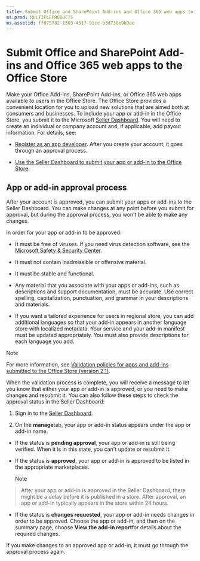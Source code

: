 ```yaml
---
title: Submit Office and SharePoint Add-ins and Office 365 web apps to the Office Store
ms.prod: MULTIPLEPRODUCTS
ms.assetid: ff075782-1303-4517-91cc-b3d730e9b9ae
---
```



# Submit Office and SharePoint Add-ins and Office 365 web apps to the Office Store
Make your Office Add-ins, SharePoint Add-ins, or Office 365 web apps available to users in the Office Store. 
The Office Store provides a convenient location for you to upload new solutions that are aimed both at consumers and businesses. To include your app or add-in in the Office Store, you submit it to the Microsoft  [Seller Dashboard](https://sellerdashboard.microsoft.com/Application/Summary). You will need to create an individual or company account and, if applicable, add payout information. For details, see: 
  
    
    


-  [Register as an app developer](https://dev.windows.com/en-us/programs/join). After you create your account, it goes through an approval process. 
    
  
-  [Use the Seller Dashboard to submit your app or add-in to the Office Store](use-the-seller-dashboard-to-submit-office-and-sharepoint-add-ins-and-office-365.md). 
    
  


  
    
    


## App or add-in approval process
<a name="bk_approval"> </a>

After your account is approved, you can submit your apps or add-ins to the Seller Dashboard. You can make changes at any point before you submit for approval, but during the approval process, you won't be able to make any changes. 
  
    
    
In order for your app or add-in to be approved: 
  
    
    

- It must be free of viruses. If you need virus detection software, see the  [Microsoft Safety &amp; Security Center](http://go.microsoft.com/fwlink/?LinkId=248711). 
    
  
- It must not contain inadmissible or offensive material. 
    
  
- It must be stable and functional. 
    
  
- Any material that you associate with your apps or add-ins, such as descriptions and support documentation, must be accurate. Use correct spelling, capitalization, punctuation, and grammar in your descriptions and materials. 
    
  
- If you want a tailored experience for users in regional store, you can add additional languages so that your add-in appears in another language store with localized metadata. Your service and your add-in manifest must be updated appropriately. You must also provide descriptions for each language you add. 
    
  

> [!NOTE]  
> For more information, see  [Validation policies for apps and add-ins submitted to the Office Store (version 2.1)](validation-policies-for-apps-and-add-ins-submitted-to-the-office-store-version-2.md). 
  
    
    

When the validation process is complete, you will receive a message to let you know that either your app or add-in is approved, or you need to make changes and resubmit it. You can also follow these steps to check the approval status in the Seller Dashboard: 
  
    
    

1. Sign in to the  [Seller Dashboard](http://go.microsoft.com/fwlink/?LinkId=248605). 
    
  
2. On the **manage**tab, your app or add-in status appears under the app or add-in name.
    
  - If the status is **pending approval**, your app or add-in is still being verified. When it is in this state, you can't update or resubmit it. 
    
  
  - If the status is **approved**, your app or add-in is approved to be listed in the appropriate marketplaces. 
    
    > [!NOTE]  
> After your app or add-in is approved in the Seller Dashboard, there might be a delay before it is published in a store. After approval, an app or add-in typically appears in the store within 24 hours. 
  - If the status is **changes requested**, your app or add-in needs changes in order to be approved. Choose the app or add-in, and then on the summary page, choose **View the add-in report**for details about the required changes.
    
  
If you make changes to an approved app or add-in, it must go through the approval process again. 
  
    
    

